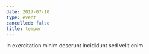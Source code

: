 ```yaml
---
date: 2017-07-10
type: event
cancelled: false
title: tempor
---
```

in exercitation minim deserunt incididunt sed velit enim